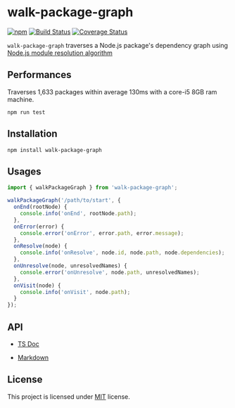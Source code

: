 # walk-package-graph

[![npm](https://img.shields.io/npm/v/walk-package-graph.svg)](https://www.npmjs.com/package/walk-package-graph)
[![Build Status][badge-build-status]][link-build-status]
[![Coverage Status][badge-coverage]][link-coverage]

`walk-package-graph` traverses a Node.js package's dependency graph using [Node.js module resolution algorithm](https://nodejs.org/api/modules.html#modules_loading_from_node_modules_folders)

## Performances

Traverses 1,633 packages within average 130ms with a core-i5 8GB ram machine.

```
npm run test
```

## Installation

```
npm install walk-package-graph
```

## Usages

```ts
import { walkPackageGraph } from 'walk-package-graph';

walkPackageGraph('/path/to/start', {
  onEnd(rootNode) {
    console.info('onEnd', rootNode.path);
  },
  onError(error) {
    console.error('onError', error.path, error.message);
  },
  onResolve(node) {
    console.info('onResolve', node.id, node.path, node.dependencies);
  },
  onUnresolve(node, unresolvedNames) {
    console.error('onUnresolve', node.path, unresolvedNames);
  },
  onVisit(node) {
    console.info('onVisit', node.path);
  }
});
```

## API

* [TS Doc](http://ajaxlab.github.io/walk-package-graph/0.1.0)

* [Markdown](https://github.com/ajaxlab/walk-package-graph/blob/master/md/0.1.0/SUMMARY.md)

## License

This project is licensed under [MIT](./LICENSE) license.

<!-- badges -->
[badge-build-status]: https://travis-ci.org/ajaxlab/walk-package-graph.svg?branch=master
[badge-coverage]: https://coveralls.io/repos/github/ajaxlab/walk-package-graph/badge.svg

<!-- links -->
[link-coverage]: https://coveralls.io/github/ajaxlab/walk-package-graph
[link-build-status]: https://travis-ci.org/ajaxlab/walk-package-graph